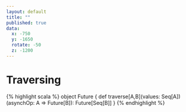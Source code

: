 ```yaml
---
layout: default
title: ""
published: true
data:
  x: -750
  y: -1650
  rotate: -50
  z: -1200
---
```


# Traversing #

{% highlight scala %}
object Future {
  def traverse[A,B](values: Seq[A])(asynchOp: A => Future[B]): Future[Seq[B]]
}
{% endhighlight %}